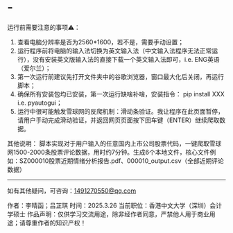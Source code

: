 # -
运行前需要注意的事项⚠️：
1. 查看电脑分辨率是否为2560*1600，若不是，需要手动设置；
2. 运行程序前将电脑的输入法切换为英文输入法（中文输入法程序无法正常运行），没有安装英文版输入法的直接下载一个英文输入法即可，i.e. ENG英语（爱尔兰）；
3. 第一次运行前建议先打开文件夹中的谷歌浏览器，窗口最大化后关闭，再运行脚本；
4. 确保所有安装包均已安装，第一次运行缺啥补啥，安装指令： pip install XXX  i.e. pyautogui；
5. 运行中很可能触发雪球网的反爬机制：滑动条验证。我让程序在此页面暂停，请用户手动完成滑动验证，并返回网页页面按下回车键（ENTER）继续爬取数据。

其他说明：
脚本实现对于用户输入的任意国内上市公司股票代码，一键爬取雪球网1500-2000条股票评论数据，用时约7分钟。生成6个本地文件，核心文件例如：SZ000010股票近期情绪分析报告.pdf、000010_output.csv（全部近期评论数据）


---------------------------------------------------------------------------------------------------
如有其他疑问，可咨询：1491270550@qq.com

作者：李晴函；吕芷琪
时间：2025.3.26
当前职位：香港中文大学（深圳）会计学硕士
作品声明：仅供学习交流用途，除非经作者同意，严禁他人用于商业用途；请尊重作者的知识产权！
